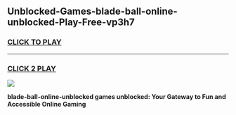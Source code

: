 
## Unblocked-Games-blade-ball-online-unblocked-Play-Free-vp3h7
<h3>
<a href="https://premium76.site?title=blade-ball-online-unblocked&ref=21A">CLICK TO PLAY</a></h3>
<hr>

<h3>
<a href="https://premium76.site?title=blade-ball-online-unblocked&ref=21A">CLICK 2 PLAY</a>
  
</h3>

<a href="https://premium76.site?title=blade-ball-online-unblocked&ref=21A"><img src="https://clearcache.store/games.png"></a>


**blade-ball-online-unblocked games unblocked: Your Gateway to Fun and Accessible Online Gaming**
